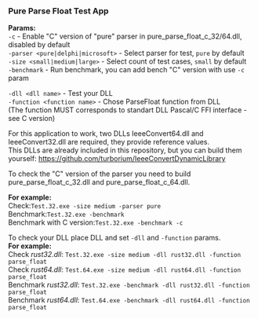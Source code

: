 ### Pure Parse Float Test App

**Params:**  
```-c``` - Enable "C" version of "pure" parser in pure_parse_float_c_32/64.dll, disabled by default  
```-parser <pure|delphi|microsoft>``` - Select parser for test, ```pure``` by default  
```-size <small|medium|large>``` - Select count of test cases, ```small``` by default  
```-benchmark``` - Run benchmark, you can add bench "C" version with use ```-c``` param  

```-dll <dll name>``` - Test your DLL  
```-function <function name>``` - Chose ParseFloat function from DLL  
  (The function MUST corresponds to standart DLL Pascal/C FFI interface - see C version)

For this application to work, two DLLs IeeeConvert64.dll and IeeeConvert32.dll are required, they provide reference values.  
This DLLs are already included in this repository, but you can build them yourself: https://github.com/turborium/IeeeConvertDynamicLibrary  

To check the "C" version of the parser you need to build pure_parse_float_c_32.dll and pure_parse_float_c_64.dll. 

**For example:**  
Check:```Test.32.exe -size medium -parser pure```  
Benchmark:```Test.32.exe -benchmark```  
Benchmark with C version:```Test.32.exe -benchmark -c```   

To check your DLL place DLL and set ```-dll``` and ```-function``` params.  
**For example:**  
Check *rust32.dll*: ```Test.32.exe -size medium -dll rust32.dll -function parse_float```  
Check *rust64.dll*: ```Test.64.exe -size medium -dll rust64.dll -function parse_float```  
Benchmark *rust32.dll*: ```Test.32.exe -benchmark -dll rust32.dll -function parse_float```  
Benchmark *rust64.dll*: ```Test.64.exe -benchmark -dll rust64.dll -function parse_float```  

